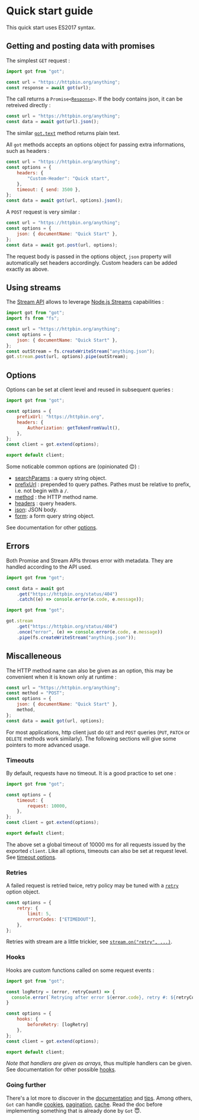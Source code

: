 # Quick start guide

This quick start uses ES2017 syntax.

## Getting and posting data with promises

The simplest `GET` request :

```js
import got from "got";

const url = "https://httpbin.org/anything";
const response = await got(url);
```

The call returns a <code>Promise<[Response](3-streams.md#response-1)></code>. If the body contains json, it can be retreived directly :

```js
const url = "https://httpbin.org/anything";
const data = await got(url).json();
```

The similar <code>[got.text](1-promise.md#promisetext)</code> method returns plain text.

All `got` methods accepts an options object for passing extra informations, such as headers :

```js
const url = "https://httpbin.org/anything";
const options = {
	headers: {
		"Custom-Header": "Quick start",
	},
	timeout: { send: 3500 },
};
const data = await got(url, options).json();
```

A `POST` request is very similar :

```js
const url = "https://httpbin.org/anything";
const options = {
	json: { documentName: "Quick Start" },
};
const data = await got.post(url, options);
```

The request body is passed in the options object, `json` property will automatically set headers accordingly. Custom headers can be added exactly as above.

## Using streams

The [Stream API](3-streams.md) allows to leverage [Node.js Streams](https://nodejs.dev/learn/nodejs-streams) capabilities :

```js
import got from "got";
import fs from "fs";

const url = "https://httpbin.org/anything";
const options = {
	json: { documentName: "Quick Start" },
};
const outStream = fs.createWriteStream("anything.json");
got.stream.post(url, options).pipe(outStream);
```

## Options

Options can be set at client level and reused in subsequent queries :

```js
import got from "got";

const options = {
	prefixUrl: "https://httpbin.org",
	headers: {
		Authorization: getTokenFromVault(),
	},
};
const client = got.extend(options);

export default client;
```

Some noticable common options are (opinionated :blush:) :
 - [searchParams](./2-options.md#searchparams) : a query string object.
 - [prefixUrl](./2-options.md#prefixurl) : prepended to query pathes. Pathes must be relative to prefix, i.e. not begin with a `/`.
 - [method](./2-options.md#method) : the HTTP method name.
 - [headers](./2-options.md#headers) : query headers.
 - [json](./2-options.md#json): JSON body.
 - [form](./2-options.md#form): a form query string object.
 
See documentation for other [options](./2-options.md#options).

## Errors

Both Promise and Stream APIs throws error with metadata. They are handled according to the API used.

```js
import got from "got";

const data = await got
	.get("https://httpbin.org/status/404")
	.catch((e) => console.error(e.code, e.message));
```

```js
import got from "got";

got.stream
	.get("https://httpbin.org/status/404")
	.once("error", (e) => console.error(e.code, e.message))
	.pipe(fs.createWriteStream("anything.json"));
```

## Miscalleneous

The HTTP method name can also be given as an option, this may be convenient when it is known only at runtime :

```js
const url = "https://httpbin.org/anything";
const method = "POST";
const options = {
	json: { documentName: "Quick Start" },
	method,
};
const data = await got(url, options);
```

For most applications, http client just do `GET` and `POST` queries (`PUT`, `PATCH` or `DELETE` methods work similarly).
The following sections will give some pointers to more advanced usage.

### Timeouts

By default, requests have no timeout. It is a good practice to set one :

```js
import got from "got";

const options = {
	timeout: {
		request: 10000,
	},
};
const client = got.extend(options);

export default client;
```

The above set a global timeout of 10000 ms for all requests issued by the exported `client`. Like all options, timeouts can also be set at request level. See [timeout options](./6-timeout.md#timeout-options).

### Retries

A failed request is retried twice, retry policy may be tuned with a [`retry`](./7-retry.md#retry) option object.

```js
const options = {
	retry: {
		limit: 5,
		errorCodes: ["ETIMEDOUT"],
	},
};
```

Retries with stream are a little trickier, see [`stream.on("retry", ...)`](./3-streams.md#streamonretry-).

### Hooks

Hooks are custom functions called on some request events :

```js
import got from "got";

const logRetry = (error, retryCount) => {
  console.error(`Retrying after error ${error.code}, retry #: ${retryCount}`);
}

const options = {
	hooks: {
		beforeRetry: [logRetry]
	},
};
const client = got.extend(options);

export default client;
```

*Note that handlers are given as arrays*, thus multiple handlers can be given. See documentation for other possible [hooks](./9-hooks.md#hooks-api).

### Going further

There's a lot more to discover in the [documentation](../readme.md#documentation) and [tips](./tips.md#tips).
Among others, `Got` can handle [cookies](./tips.md#cookies), [pagination](./4-pagination.md#pagination-api), [cache](./cache.md#cache). Read the doc before implementing something that is already done by `Got` :innocent:.